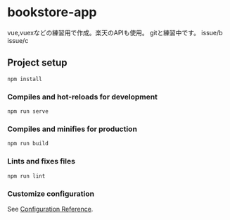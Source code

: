 # bookstore-app
vue,vuexなどの練習用で作成。楽天のAPIも使用。
gitと練習中です。
issue/b
issue/c
## Project setup
```
npm install
```

### Compiles and hot-reloads for development
```
npm run serve
```

### Compiles and minifies for production
```
npm run build
```

### Lints and fixes files
```
npm run lint
```

### Customize configuration
See [Configuration Reference](https://cli.vuejs.org/config/).
